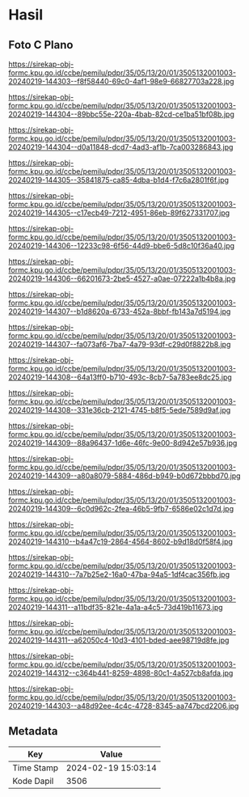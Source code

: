 # Hasil

## Foto C Plano

https://sirekap-obj-formc.kpu.go.id/ccbe/pemilu/pdpr/35/05/13/20/01/3505132001003-20240219-144303--f8f58440-69c0-4af1-98e9-66827703a228.jpg

https://sirekap-obj-formc.kpu.go.id/ccbe/pemilu/pdpr/35/05/13/20/01/3505132001003-20240219-144304--89bbc55e-220a-4bab-82cd-ce1ba51bf08b.jpg

https://sirekap-obj-formc.kpu.go.id/ccbe/pemilu/pdpr/35/05/13/20/01/3505132001003-20240219-144304--d0a11848-dcd7-4ad3-af1b-7ca003286843.jpg

https://sirekap-obj-formc.kpu.go.id/ccbe/pemilu/pdpr/35/05/13/20/01/3505132001003-20240219-144305--35841875-ca85-4dba-b1d4-f7c6a2801f6f.jpg

https://sirekap-obj-formc.kpu.go.id/ccbe/pemilu/pdpr/35/05/13/20/01/3505132001003-20240219-144305--c17ecb49-7212-4951-86eb-89f627331707.jpg

https://sirekap-obj-formc.kpu.go.id/ccbe/pemilu/pdpr/35/05/13/20/01/3505132001003-20240219-144306--12233c98-6f56-44d9-bbe6-5d8c10f36a40.jpg

https://sirekap-obj-formc.kpu.go.id/ccbe/pemilu/pdpr/35/05/13/20/01/3505132001003-20240219-144306--66201673-2be5-4527-a0ae-07222a1b4b8a.jpg

https://sirekap-obj-formc.kpu.go.id/ccbe/pemilu/pdpr/35/05/13/20/01/3505132001003-20240219-144307--b1d8620a-6733-452a-8bbf-fb143a7d5194.jpg

https://sirekap-obj-formc.kpu.go.id/ccbe/pemilu/pdpr/35/05/13/20/01/3505132001003-20240219-144307--fa073af6-7ba7-4a79-93df-c29d0f8822b8.jpg

https://sirekap-obj-formc.kpu.go.id/ccbe/pemilu/pdpr/35/05/13/20/01/3505132001003-20240219-144308--64a13ff0-b710-493c-8cb7-5a783ee8dc25.jpg

https://sirekap-obj-formc.kpu.go.id/ccbe/pemilu/pdpr/35/05/13/20/01/3505132001003-20240219-144308--331e36cb-2121-4745-b8f5-5ede7589d9af.jpg

https://sirekap-obj-formc.kpu.go.id/ccbe/pemilu/pdpr/35/05/13/20/01/3505132001003-20240219-144309--88a96437-1d6e-46fc-9e00-8d942e57b936.jpg

https://sirekap-obj-formc.kpu.go.id/ccbe/pemilu/pdpr/35/05/13/20/01/3505132001003-20240219-144309--a80a8079-5884-486d-b949-b0d672bbbd70.jpg

https://sirekap-obj-formc.kpu.go.id/ccbe/pemilu/pdpr/35/05/13/20/01/3505132001003-20240219-144309--6c0d962c-2fea-46b5-9fb7-6586e02c1d7d.jpg

https://sirekap-obj-formc.kpu.go.id/ccbe/pemilu/pdpr/35/05/13/20/01/3505132001003-20240219-144310--b4a47c19-2864-4564-8602-b9d18d0f58f4.jpg

https://sirekap-obj-formc.kpu.go.id/ccbe/pemilu/pdpr/35/05/13/20/01/3505132001003-20240219-144310--7a7b25e2-16a0-47ba-94a5-1df4cac356fb.jpg

https://sirekap-obj-formc.kpu.go.id/ccbe/pemilu/pdpr/35/05/13/20/01/3505132001003-20240219-144311--a11bdf35-821e-4a1a-a4c5-73d419b11673.jpg

https://sirekap-obj-formc.kpu.go.id/ccbe/pemilu/pdpr/35/05/13/20/01/3505132001003-20240219-144311--a62050c4-10d3-4101-bded-aee98719d8fe.jpg

https://sirekap-obj-formc.kpu.go.id/ccbe/pemilu/pdpr/35/05/13/20/01/3505132001003-20240219-144312--c364b441-8259-4898-80c1-4a527cb8afda.jpg

https://sirekap-obj-formc.kpu.go.id/ccbe/pemilu/pdpr/35/05/13/20/01/3505132001003-20240219-144303--a48d92ee-4c4c-4728-8345-aa747bcd2206.jpg


## Metadata

| Key        | Value               |
| ---------- | ------------------- |
| Time Stamp | 2024-02-19 15:03:14 |
| Kode Dapil | 3506                |



